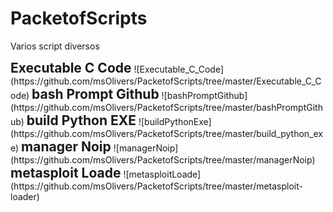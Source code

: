 # PacketofScripts
Varios script diversos

<h2 style="text-align:center; display: block; display:inline;">Executable C Code</h2>
![Executable_C_Code](https://github.com/msOlivers/PacketofScripts/tree/master/Executable_C_Code)

<h2 style="text-align:center; display: block; display:inline;">bash Prompt Github</h2>
![bashPromptGithub](https://github.com/msOlivers/PacketofScripts/tree/master/bashPromptGithub)

<h2 style="text-align:center; display: block; display:inline;">build Python EXE</h2>
![buildPythonExe](https://github.com/msOlivers/PacketofScripts/tree/master/build_python_exe)

<h2 style="text-align:center; display: block; display:inline;">manager Noip</h2>
![managerNoip](https://github.com/msOlivers/PacketofScripts/tree/master/managerNoip)

<h2 style="text-align:center; display: block; display:inline;">metasploit Loade</h2>
![metasploitLoade](https://github.com/msOlivers/PacketofScripts/tree/master/metasploit-loader)
